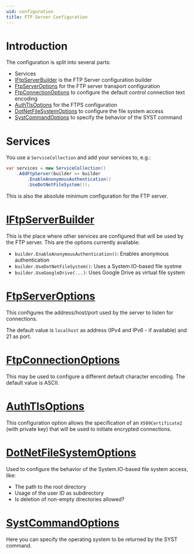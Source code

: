 ```yaml
---
uid: configuration
title: FTP Server Configuration
---
```


# Introduction

The configuration is split into several parts:

* Services
* [IFtpServerBuilder](xref:FubarDev.FtpServer.IFtpServerBuilder) is the FTP Server configuration builder
* [FtpServerOptions](xref:FubarDev.FtpServer.FtpServerOptions) for the FTP server transport configuration
* [FtpConnectionOptions](xref:FubarDev.FtpServer.FtpConnectionOptions) to configure the default control connection text encoding
* [AuthTlsOptions](xref:FubarDev.FtpServer.AuthTlsOptions) for the FTPS configuration
* [DotNetFileSystemOptions](xref:FubarDev.FtpServer.FileSystem.DotNet.DotNetFileSystemOptions) to configure the file system access
* [SystCommandOptions](xref:FubarDev.FtpServer.SystCommandOptions) to specify the behavior of the SYST command

# Services

You use a `ServiceCollection` and add your services to, e.g.:

```csharp
var services = new ServiceCollection()
    .AddFtpServer(builder => builder
        .EnableAnonymousAuthentication()
        .UseDotNetFileSystem());
```

This is also the absolute minimum configuration for the FTP server.

# [IFtpServerBuilder](xref:FubarDev.FtpServer.IFtpServerBuilder)

This is the place where other services are configured that will be used by the FTP server. This are the options currently available:

- `builder.EnableAnonymousAuthentication()`: Enables anonymous authentication
- `builder.UseDotNetFileSystem()`: Uses a System.IO-based file systme
- `builder.UseGoogleDrive(...)`: Uses Google Drive as virtual file system

# [FtpServerOptions](xref:FubarDev.FtpServer.FtpServerOptions)

This configures the address/host/port used by the server to listen for connections.

The default value is `localhost` as address (IPv4 and IPv6 - if available) and 21 as port.

# [FtpConnectionOptions](xref:FubarDev.FtpServer.FtpConnectionOptions)

This may be used to configure a different default character encoding. The default value is ASCII.

# [AuthTlsOptions](xref:FubarDev.FtpServer.AuthTlsOptions)

This configuration option allows the specification of an `X509Certificate2` (with private key) that will be used to initiate encrypted connections.

# [DotNetFileSystemOptions](xref:FubarDev.FtpServer.FileSystem.DotNet.DotNetFileSystemOptions)

Used to configure the behavior of the System.IO-based file system access, like:

- The path to the root directory
- Usage of the user ID as subdirectory
- Is deletion of non-empty directories allowed?

# [SystCommandOptions](xref:FubarDev.FtpServer.SystCommandOptions)

Here you can specify the operating system to be returned by the SYST command.
